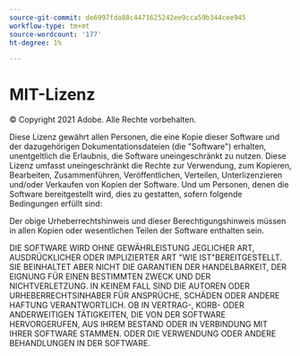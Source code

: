 ```yaml
---
source-git-commit: de6997fda88c4471625242ee9cca59b344cee945
workflow-type: tm+mt
source-wordcount: '177'
ht-degree: 1%

---
```

# MIT-Lizenz

© Copyright 2021 Adobe. Alle Rechte vorbehalten.

Diese Lizenz gewährt allen Personen, die eine Kopie dieser Software und der dazugehörigen Dokumentationsdateien (die &quot;Software&quot;) erhalten, unentgeltlich die Erlaubnis, die Software uneingeschränkt zu nutzen. Diese Lizenz umfasst uneingeschränkt die Rechte zur Verwendung, zum Kopieren, Bearbeiten, Zusammenführen, Veröffentlichen, Verteilen, Unterlizenzieren und/oder Verkaufen von Kopien der Software. Und um Personen, denen die Software bereitgestellt wird, dies zu gestatten, sofern folgende Bedingungen erfüllt sind:

Der obige Urheberrechtshinweis und dieser Berechtigungshinweis müssen in allen Kopien oder wesentlichen Teilen der Software enthalten sein.

DIE SOFTWARE WIRD OHNE GEWÄHRLEISTUNG JEGLICHER ART, AUSDRÜCKLICHER ODER IMPLIZIERTER ART &quot;WIE IST&quot;BEREITGESTELLT. SIE BEINHALTET ABER NICHT DIE GARANTIEN DER HANDELBARKEIT, DER EIGNUNG FÜR EINEN BESTIMMTEN ZWECK UND DER NICHTVERLETZUNG. IN KEINEM FALL SIND DIE AUTOREN ODER URHEBERRECHTSINHABER FÜR ANSPRÜCHE, SCHÄDEN ODER ANDERE HAFTUNG VERANTWORTLICH. OB IN VERTRAG-, KORB- ODER ANDERWEITIGEN TÄTIGKEITEN, DIE VON DER SOFTWARE HERVORGERUFEN, AUS IHREM BESTAND ODER IN VERBINDUNG MIT IHRER SOFTWARE STAMMEN. ODER DIE VERWENDUNG ODER ANDERE BEHANDLUNGEN IN DER SOFTWARE.

